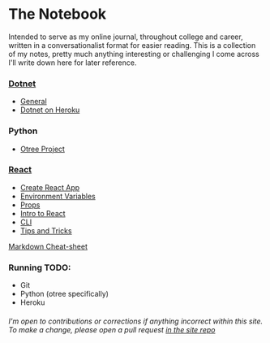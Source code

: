 # The Notebook
Intended to serve as my online journal, throughout college and career, written in a conversationalist format for easier reading. This is a collection of my notes, pretty much anything interesting or challenging I come across I'll write down here for later reference.  


### [Dotnet](Dotnet/dotnet.md)
- [General](DotNet/dotnetAndVSCode.md)
- [Dotnet on Heroku](DotNet/DotNetOnHeroku.md)  

### Python
- [Otree Project](Python/Otree-Projec.md)  

### [React](React/React.md)  
- [Create React App](React/Create-react-app.md)
- [Environment Variables](React/env-variables.md)
- [Props](React/props.md)
- [Intro to React](React/React-Intro.md)
- [CLI](React/React-Native-CLI.md)
- [Tips and Tricks](React/Tips-N-Tricks.md) 


[Markdown Cheat-sheet](https://github.com/adam-p/markdown-here/wiki/Markdown-Cheatsheet)

###  Running TODO: 
* Git
* Python (otree specifically)
* Heroku

###### I'm open to contributions or corrections if anything incorrect within this site. To make a change, please open a pull request [in the site repo](https://github.com/wchesley/The-Notebook)